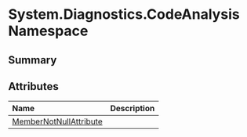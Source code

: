 # System.Diagnostics.CodeAnalysis Namespace

## Summary




## Attributes

|Name|Description|
|:---|:---|
|[MemberNotNullAttribute](/docs/api/csharp/system.diagnostics.codeanalysis.membernotnullattribute.md)||

